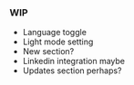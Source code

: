 ### WIP

- Language toggle
- Light mode setting
- New section?
- Linkedin integration maybe
- Updates section perhaps?
